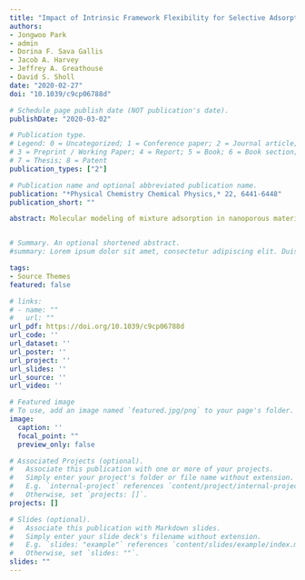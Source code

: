 ```yaml
---
title: "Impact of Intrinsic Framework Flexibility for Selective Adsorption of Sarin in Non-aqueous Solvents Using Metal-organic Frameworks"
authors:
- Jongwoo Park
- admin
- Dorina F. Sava Gallis
- Jacob A. Harvey
- Jeffrey A. Greathouse
- David S. Sholl
date: "2020-02-27"
doi: "10.1039/c9cp06788d"

# Schedule page publish date (NOT publication's date).
publishDate: "2020-03-02"

# Publication type.
# Legend: 0 = Uncategorized; 1 = Conference paper; 2 = Journal article;
# 3 = Preprint / Working Paper; 4 = Report; 5 = Book; 6 = Book section;
# 7 = Thesis; 8 = Patent
publication_types: ["2"]

# Publication name and optional abbreviated publication name.
publication: "*Physical Chemistry Chemical Physics,* 22, 6441-6448"
publication_short: ""

abstract: Molecular modeling of mixture adsorption in nanoporous materials can provide insight into the molecular-level details that underlie adsorptive separations. Modeling of adsorption often employs a rigid framework approximation for computational convenience. All real materials, however, have intrinsic flexibility due to thermal vibrations of their atoms. In this article, we examine quantitative predictions of the adsorption selectivity for a dilute concentration of a chemical warfare agent, sarin, from bulk mixtures with aqueous and non-aqueous (methanol, isopropyl alcohol) solvents using metal–organic frameworks (MOFs). These predictions were made in MOFs approximated as rigid and also in MOFs allowed to have intrinsic flexibility. Including framework flexibility appears to have important conse- quences for quantitative predictions of adsorption selectivity, particularly for sarin/water mixtures. Our observations suggest the intrinsic flexibility of MOFs can have a nontrivial impact on adsorption modeling of molecular mixtures, specifically for mixtures containing polar species and molecules of different sizes.


# Summary. An optional shortened abstract.
#summary: Lorem ipsum dolor sit amet, consectetur adipiscing elit. Duis posuere tellus ac convallis placerat. Proin tincidunt magna sed ex #sollicitudin condimentum.

tags:
- Source Themes
featured: false

# links:
# - name: ""
#   url: ""
url_pdf: https://doi.org/10.1039/c9cp06788d
url_code: ''
url_dataset: ''
url_poster: ''
url_project: ''
url_slides: ''
url_source: ''
url_video: ''

# Featured image
# To use, add an image named `featured.jpg/png` to your page's folder.
image:
  caption: ''
  focal_point: ""
  preview_only: false

# Associated Projects (optional).
#   Associate this publication with one or more of your projects.
#   Simply enter your project's folder or file name without extension.
#   E.g. `internal-project` references `content/project/internal-project/index.md`.
#   Otherwise, set `projects: []`.
projects: []

# Slides (optional).
#   Associate this publication with Markdown slides.
#   Simply enter your slide deck's filename without extension.
#   E.g. `slides: "example"` references `content/slides/example/index.md`.
#   Otherwise, set `slides: ""`.
slides: ""
---
```



